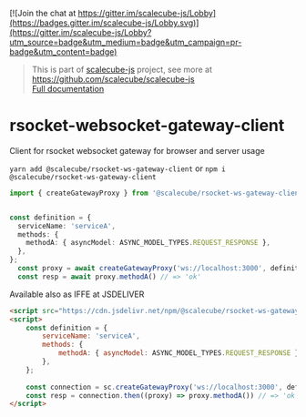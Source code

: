[![Join the chat at https://gitter.im/scalecube-js/Lobby](https://badges.gitter.im/scalecube-js/Lobby.svg)](https://gitter.im/scalecube-js/Lobby?utm_source=badge&utm_medium=badge&utm_campaign=pr-badge&utm_content=badge)

> This is part of [scalecube-js](https://github.com/scalecube/scalecube-js) project, see more at <https://github.com/scalecube/scalecube-js>  
> [Full documentation](http://scalecube.io/javascript-docs)

# rsocket-websocket-gateway-client

Client for rsocket websocket gateway for browser and server usage

`yarn add @scalecube/rsocket-ws-gateway-client` or `npm i @scalecube/rsocket-ws-gateway-client`


```typescript
import { createGatewayProxy } from '@scalecube/rsocket-ws-gateway-client';


const definition = {
  serviceName: 'serviceA',
  methods: {
    methodA: { asyncModel: ASYNC_MODEL_TYPES.REQUEST_RESPONSE },
  },
};
  const proxy = await createGatewayProxy('ws://localhost:3000', definition);
  const resp = await proxy.methodA() // => 'ok'
```

Available also as IFFE at JSDELIVER
```html
<script src="https://cdn.jsdelivr.net/npm/@scalecube/rsocket-ws-gateway-client@latest/dist/index.js"></script>
<script>
    const definition = {
        serviceName: 'serviceA',
        methods: {
            methodA: { asyncModel: ASYNC_MODEL_TYPES.REQUEST_RESPONSE },
        },
    };
    
    const connection = sc.createGatewayProxy('ws://localhost:3000', definition);
    const resp = connection.then((proxy) => proxy.methodA()) // => 'ok' 
</script>
```
